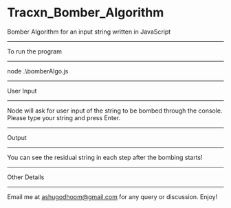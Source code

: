 # Tracxn_Bomber_Algorithm
Bomber Algorithm for an input string written in JavaScript

******************
To run the program
******************
node .\bomberAlgo.js

**********
User Input
**********
Node will ask for user input of the string to be bombed through the console.
Please type your string and press Enter.

******
Output
******
You can see the residual string in each step after the bombing starts!

*************
Other Details
*************
Email me at ashugodhoom@gmail.com for any query or discussion.
Enjoy!
